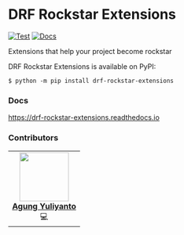 DRF Rockstar Extensions
===============================
[![Test](https://github.com/agung96tm/drf_rockstar_extensions/workflows/Test/badge.svg)](https://github.com/agung96tm/drf_rockstar_extensions/actions)
[![Docs](https://readthedocs.org/projects/django-rest-framework-simplejwt/badge/?version=latest)](https://django-rest-framework-simplejwt.readthedocs.io/en/latest/)


Extensions that help your project become rockstar


DRF Rockstar Extensions is available on PyPI:

```console
$ python -m pip install drf-rockstar-extensions
```

### Docs
<a href="https://drf-rockstar-extensions.readthedocs.io/en/latest/" target="_blank">https://drf-rockstar-extensions.readthedocs.io</a>


### Contributors
<table>
  <tr>
    <td align="center">
      <a href="https://agung96tm.com/">
        <img src="https://avatars.githubusercontent.com/u/1901484?v=4" width="100px;" alt=""/><br />
        <b>Agung Yuliyanto</b><br>
      </a>
      <div>💻</div>
    </td>
  </tr>
</table>
